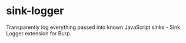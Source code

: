 # sink-logger
Transparently log everything passed into known JavaScript sinks - Sink Logger extension for Burp.
